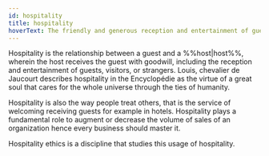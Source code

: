 ```yaml
---
id: hospitality
title: hospitality
hoverText: The friendly and generous reception and entertainment of guests, visitors, or strangers
---
```


Hospitality is the relationship between a guest and a %%host|host%%, wherein 
the host receives the guest with goodwill, including the reception and 
entertainment of guests, visitors, or strangers. Louis, chevalier de Jaucourt 
describes hospitality in the Encyclopédie as the virtue of a great soul that 
cares for the whole universe through the ties of humanity. 

Hospitality is also the way people treat others, that is the service of 
welcoming receiving guests for example in hotels. Hospitality plays a 
fundamental role to augment or decrease the volume of sales of an organization 
hence every business should master it.

Hospitality ethics is a discipline that studies this usage of hospitality. 